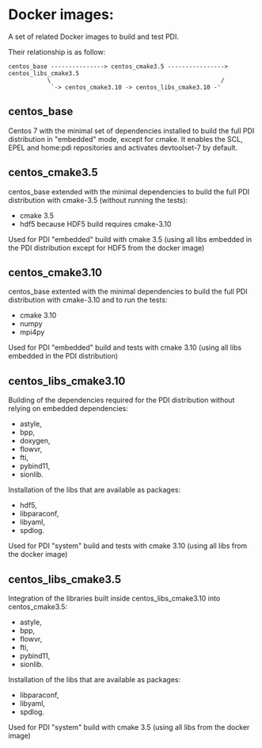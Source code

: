 # Docker images:

A set of related Docker images to build and test PDI.

Their relationship is as follow:
```
centos_base ---------------> centos_cmake3.5 ----------------> centos_libs_cmake3.5
           \                                                /
            `-> centos_cmake3.10 -> centos_libs_cmake3.10 -'
```

## centos_base

Centos 7 with the minimal set of dependencies installed to build the full PDI
distribution in "embedded" mode, except for cmake.
It enables the SCL, EPEL and home:pdi repositories and activates devtoolset-7
by default.

## centos_cmake3.5

centos_base extended with the minimal dependencies to build the full PDI 
distribution with cmake-3.5 (without running the tests):
* cmake 3.5
* hdf5 because HDF5 build requires cmake-3.10

Used for PDI "embedded" build with cmake 3.5 (using all libs embedded in the PDI
distribution except for HDF5 from the docker image)

## centos_cmake3.10

centos_base extented with the minimal dependencies to build the full PDI 
distribution with cmake-3.10 and to run the tests:
* cmake 3.10
* numpy
* mpi4py

Used for PDI "embedded" build and tests with cmake 3.10 (using all libs embedded
in the PDI distribution)

## centos_libs_cmake3.10

Building of the dependencies required for the PDI distribution without relying
on embedded dependencies:
* astyle,
* bpp,
* doxygen,
* flowvr,
* fti,
* pybind11,
* sionlib.

Installation of the libs that are available as packages:
* hdf5,
* libparaconf,
* libyaml,
* spdlog.

Used for PDI "system" build and tests with cmake 3.10 (using all libs from the
docker image)

## centos_libs_cmake3.5

Integration of the libraries built inside centos_libs_cmake3.10 into 
centos_cmake3.5:
* astyle,
* bpp,
* flowvr,
* fti,
* pybind11,
* sionlib.

Installation of the libs that are available as packages:
* libparaconf,
* libyaml,
* spdlog.


Used for PDI "system" build with cmake 3.5 (using all libs from the docker image)
